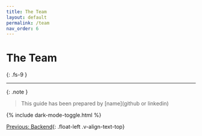 ```yaml
---
title: The Team
layout: default
permalink: /team
nav_order: 6
---
```


# The Team
{: .fs-9 }

---

{: .note }
> This guide has been prepared by [name](github or linkedin)

{% include dark-mode-toggle.html %}

[Previous: Backend](Example/Website){: .float-left .v-align-text-top}
